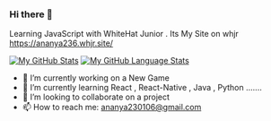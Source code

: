 ### Hi there 👋
Learning JavaScript with WhiteHat Junior .
Its My Site on whjr https://ananya236.whjr.site/

[![My GitHub Stats](https://github-readme-stats.vercel.app/api/?username=Ananya2306&count_private=true&theme=tokyonight&showicons=true)]()
[![My GitHub Language Stats](https://github-readme-stats.vercel.app/api/top-langs/?username=Ananya2306&langs_count=5&theme=tokyonight)]()


- 🔭 I’m currently working on a New Game 
- 🌱 I’m currently learning React , React-Native , Java , Python .......
- 👯 I’m looking to collaborate on a project 
- 📫 How to reach me: ananya230106@gmail.com
